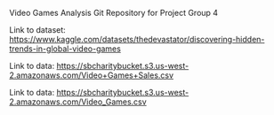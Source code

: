 Video Games Analysis
Git Repository for Project Group 4 

Link to dataset: https://www.kaggle.com/datasets/thedevastator/discovering-hidden-trends-in-global-video-games 

Link to data: https://sbcharitybucket.s3.us-west-2.amazonaws.com/Video+Games+Sales.csv

Link to data: https://sbcharitybucket.s3.us-west-2.amazonaws.com/Video_Games.csv

